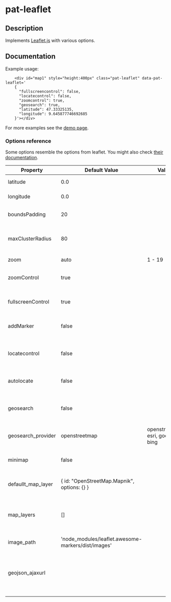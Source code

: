 # pat-leaflet

## Description

Implements [Leaflet.js](https://leafletjs.com/) with various options.


## Documentation

Example usage:

```
    <div id="map1" style="height:400px" class="pat-leaflet" data-pat-leaflet='
    {
      "fullscreencontrol": false,
      "locatecontrol": false,
      "zoomcontrol": true,
      "geosearch": true,
      "latitude": 47.33325135,
      "longitude": 9.645877746692685
    }'></div>
```

For more examples see the [demo page](./index.html).


### Options reference

Some options resemble the options from leaflet.
You might also check [their documentation](https://leafletjs.com/reference.html).


| Property           | Default Value | Values | Type              | Description                                      |
| ------------------ | ------------- | ------ | ----------------- | ------------------------------------------------ |
| latitude           | 0.0           |        | Float             | Latitude of the map.                             |
| longitude          | 0.0           |        | Float             | Longitude of the map.                            |
| boundsPadding      | 20            |        | Integer           | Padding for map boundaries.                      |
| maxClusterRadius   | 80            |        | Integer           | Set the marker cluster radius.                   |
| zoom               | auto          | 1 - 19 | Integer           | Zoom level of he map.                            |
| zoomControl        | true          |        | Boolean           | Show zoom control buttons.                       |
| fullscreenControl  | true          |        | Boolean           | Show the fullscreen control button.              |
| addMarker          | false         |        | Boolean           | Enable feature to add markers.                   |
| locatecontrol      | false         |        | Boolean           | Adds a button to show your position on the map.  |
| autolocate         | false         |        | Boolean           | Automatically set map to your location.          |
| geosearch          | false         |        | Boolean           | Search a location via osm, esri, google or bing. |
| geosearch_provider | openstreetmap | openstreetmap, esri, google, bing | String | Service for location searches.   |
| minimap            | false         |        | Boolean           | Enables the minimap overview map.                |
| defaullt_map_layer | { id: "OpenStreetMap.Mapnik", options: {} } |  | Dict | Define the default map layer.         |
| map_layers         | []            |        | List of Dicts     | Define the available map layers (More info in source code). |
| image_path         | 'node_modules/leaflet.awesome-markers/dist/images' | | String | Import path to icons.         |
| geojson_ajaxurl    |               |        | String            | Define a AJAX endpoint for geojson data to load (More info in source code. |
